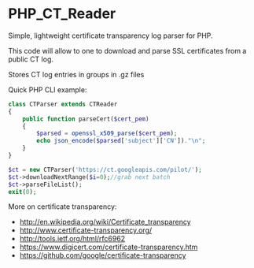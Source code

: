 PHP_CT_Reader
=============

Simple, lightweight certificate transparency log parser for PHP.

This code will allow to one to download and parse SSL certificates from a public CT log.

Stores CT log entries in groups in .gz files

Quick PHP CLI example:
```php
class CTParser extends CTReader
{
	public function parseCert($cert_pem)
	{
		$parsed = openssl_x509_parse($cert_pem);
		echo json_encode($parsed['subject']['CN'])."\n";
	}
}

$ct = new CTParser('https://ct.googleapis.com/pilot/');
$ct->downloadNextRange($i=0);//grab next batch
$ct->parseFileList();
exit(0);
```

More on certificate transparency:
* http://en.wikipedia.org/wiki/Certificate_transparency
* http://www.certificate-transparency.org/
* http://tools.ietf.org/html/rfc6962
* https://www.digicert.com/certificate-transparency.htm
* https://github.com/google/certificate-transparency

